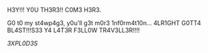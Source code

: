 H3Y!!! Y0U TH3R3!! C0M3 H3R3. 

G0 t0 my st4wp4g3, y0u'll g3t m0r3 1nf0rm4t10n... 4LR1GHT G0TT4 BL4ST!!!S33 Y4 L4T3R F3LL0W TR4V3LL3R!!!! 

*3XPL0D3S*
